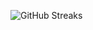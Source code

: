 ![GitHub Streaks](https://github-streaks-mqc9.onrender.com/streak/happilli/image?theme=midnight&cache_bust=1743271002&lang=ja)
